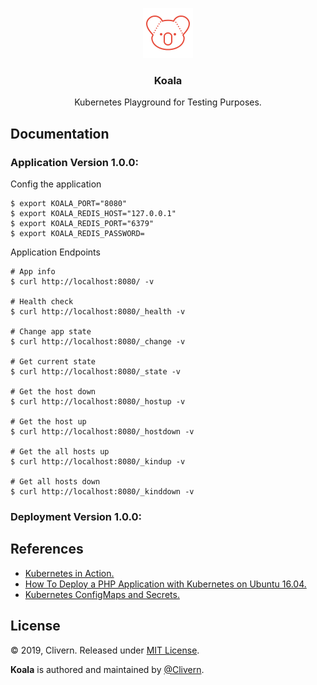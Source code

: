 <p align="center">
    <img alt="Koala Logo" src="https://raw.githubusercontent.com/Clivern/Koala/master/assets/img/koala.png" height="80" />
    <h3 align="center">Koala</h3>
    <p align="center">Kubernetes Playground for Testing Purposes.</p>
</p>

## Documentation

### Application Version 1.0.0:

Config the application

```console
$ export KOALA_PORT="8080"
$ export KOALA_REDIS_HOST="127.0.0.1"
$ export KOALA_REDIS_PORT="6379"
$ export KOALA_REDIS_PASSWORD=
```

Application Endpoints

```console
# App info
$ curl http://localhost:8080/ -v

# Health check
$ curl http://localhost:8080/_health -v

# Change app state
$ curl http://localhost:8080/_change -v

# Get current state
$ curl http://localhost:8080/_state -v

# Get the host down
$ curl http://localhost:8080/_hostup -v

# Get the host up
$ curl http://localhost:8080/_hostdown -v

# Get the all hosts up
$ curl http://localhost:8080/_kindup -v

# Get all hosts down
$ curl http://localhost:8080/_kinddown -v
```


### Deployment Version 1.0.0:



## References

- [Kubernetes in Action.](https://www.manning.com/books/kubernetes-in-action)
- [How To Deploy a PHP Application with Kubernetes on Ubuntu 16.04.](https://www.digitalocean.com/community/tutorials/how-to-deploy-a-php-application-with-kubernetes-on-ubuntu-16-04)
- [Kubernetes ConfigMaps and Secrets.](https://medium.com/google-cloud/kubernetes-configmaps-and-secrets-68d061f7ab5b)


## License

© 2019, Clivern. Released under [MIT License](https://opensource.org/licenses/mit-license.php).

**Koala** is authored and maintained by [@Clivern](http://github.com/clivern).
